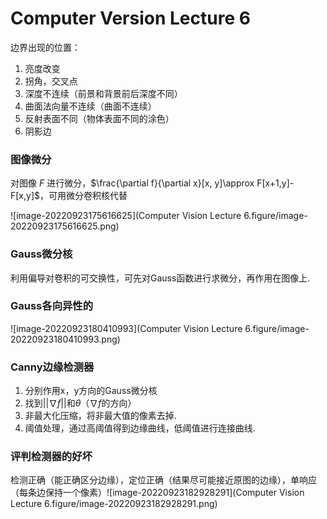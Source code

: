 # Computer Version Lecture 6

边界出现的位置：

1. 亮度改变
2. 拐角，交叉点
3. 深度不连续（前景和背景前后深度不同）
4. 曲面法向量不连续（曲面不连续）
5. 反射表面不同（物体表面不同的涂色）
6. 阴影边

### 图像微分

对图像 $F$ 进行微分，$\frac{\partial f}{\partial x}[x, y]\approx F[x+1,y]-F[x,y]$，可用微分卷积核代替

![image-20220923175616625](Computer Vision Lecture 6.figure/image-20220923175616625.png)

### Gauss微分核

利用偏导对卷积的可交换性，可先对Gauss函数进行求微分，再作用在图像上.

### Gauss各向异性的

![image-20220923180410993](Computer Vision Lecture 6.figure/image-20220923180410993.png)

### Canny边缘检测器

1. 分别作用x，y方向的Gauss微分核
2. 找到$||\nabla f||$和$\theta$（$\nabla f$的方向）
3. 非最大化压缩，将非最大值的像素去掉.
4. 阈值处理，通过高阈值得到边缘曲线，低阈值进行连接曲线.

### 评判检测器的好坏

检测正确（能正确区分边缘），定位正确（结果尽可能接近原图的边缘），单响应（每条边保持一个像素）![image-20220923182928291](Computer Vision Lecture 6.figure/image-20220923182928291.png)
